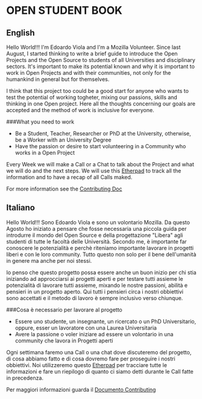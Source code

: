 OPEN STUDENT BOOK
=================

English
-------
Hello World!!! I'm Edoardo Viola and I'm a Mozilla Volunteer.  Since last August, I started thinking to write a brief guide to introduce the Open Projects and the Open Source to students of all Universities and disciplinary sectors. It's important to make its potential known and why it is important to work in Open Projects and with their communities, not only for the humankind in general but for themselves.

I think that this project too could be a good start for anyone who wants to test the potential of working togheter, mixing our passions, skills and thinking in one Open project. Here all the thoughts concerning our goals are accepted and the method of work is inclusive for everyone.

###What you need to work

* Be a Student, Teacher, Researcher or PhD at the University, otherwise, be a Worker with an University Degree
* Have the passion or desire to start volunteering in a Community who works in a Open Project

Every Week we will make a Call or a Chat to talk about the Project and what we will do and the next steps. We will use this [Etherpad](https://public.etherpad-mozilla.org/p/PlaybookUniversitario) to track all the information and to have a recap of all Calls maked.

For more information see the [Contributing Doc](https://github.com/edovio/OpenStudentBook/blob/master/CONTRIBUTING.md)

Italiano
--------
Hello World!!! Sono Edoardo Viola e sono un volontario Mozilla. Da questo Agosto ho iniziato a pensare che fosse necessaria una piccola guida per introdurre il mondo del Open Source e della progettazione "Libera" agli studenti di tutte le facoltà delle Università. Secondo me, è importante far conoscere le potenzialità e perchè riteniamo importante lavorare in progetti liberi e con le loro community. Tutto questo non solo per il bene dell'umanità in genere ma anche per noi stessi.

Io penso che questo progetto possa essere anche un buon inizio per chi stia iniziando ad approcciarsi ai progetti aperti e per testare tutti assieme le potenzialità di lavorare tutti assieme, mixando le nostre passioni, abilità e pensieri in un progetto aperto. Qui tutti i pensieri circa i nostri obbiettivi sono accettati e il metodo di lavoro è sempre inclusivo verso chiunque.

###Cosa è necessario per lavorare al progetto

* Essere uno studente, un insegnante, un ricercato o un PhD Universitario, oppure, esser un lavoratore con una Laurea Universitaria
* Avere la passione o voler iniziare ad essere un volontario in una community che lavora in Progetti aperti

Ogni settimana faremo una Call o una chat dove discuteremo del progetto, di cosa abbiamo fatto e di cosa dovremo fare per proseguire i nostri obbiettivi. Noi utilizzeremo questo [Etherpad](https://public.etherpad-mozilla.org/p/PlaybookUniversitario) per tracciare tutte le informazioni e fare un riepilogo di quanto ci siamo detti durante le Call fatte in precedenza.

Per maggiori informazioni guarda il [Documento Contributing](https://github.com/edovio/OpenStudentBook/blob/master/CONTRIBUTING.md)
